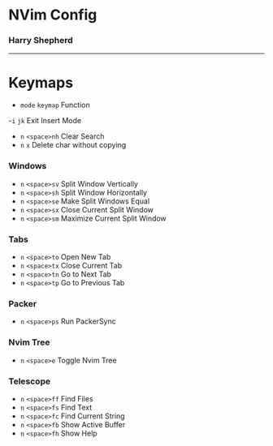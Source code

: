 # NVim Config

### Harry Shepherd

---

# Keymaps

- `mode` `keymap` Function

-`i` `jk` Exit Insert Mode
- `n` `<space>nh` Clear Search
- `n` `x` Delete char without copying

### Windows

- `n` `<space>sv` Split Window Vertically
- `n` `<space>sh` Split Window Horizontally
- `n` `<space>se` Make Split Windows Equal
- `n` `<space>sx` Close Current Split Window
- `n` `<space>sm` Maximize Current Split Window

### Tabs

- `n` `<space>to` Open New Tab
- `n` `<space>tx` Close Current Tab
- `n` `<space>tn` Go to Next Tab
- `n` `<space>tp` Go to Previous Tab

### Packer

- `n` `<space>ps` Run PackerSync

### Nvim Tree

- `n` `<space>e` Toggle Nvim Tree

### Telescope

- `n` `<space>ff` Find Files
- `n` `<space>fs` Find Text
- `n` `<space>fc` Find Current String
- `n` `<space>fb` Show Active Buffer
- `n` `<space>fh` Show Help
